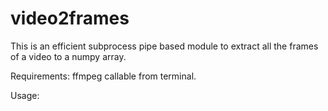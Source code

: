 # video2frames
This is an efficient subprocess pipe based module to extract all the frames of a video to a numpy array.

Requirements: ffmpeg callable from terminal.

Usage:
